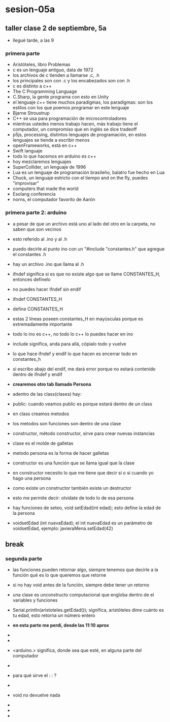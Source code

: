 # sesion-05a
## taller clase 2 de septiembre, 5a

- llegué tarde, a las 9

### primera parte
- Aristóteles, libro Problemas
- c es un lenguaje antiguo, data de 1972
- los archivos de c tienden a llamarse .c, .h
- los principales son con .c y los encabezados son con .h
- c es distinto a c++
- The C Programming Language
- C.Sharp, la gente programa con esto en Unity
- el lenguaje c++ tiene muchos paradigmas, los paradigmas: son los estilos con los que poemos programar en este lenguaje
- Bjarne Stroustrup
- C++ se usa para programación de microcontroladores
- mientras ustedes menos trabajo hacen, más trabajo tiene el computador, un compromiso que en inglés se dice tradeoff
- p5js, processing, distintos lenguajes de programación, en estos lenguajes se tiende a escribir menos
- openFrameworks, está en c++
- Swift languaje
- todo lo que hacemos en arduino es c++
- hoy mezclaremos lenguajes
- SuperCollider, un lenguaje de 1996
- Lua es un lenguaje de programación brasileño, balatro fue hecho en Lua
- Chuck, un lenguaje estricto con el tiempo and on the fly, puedes "improvisar"
- computers that made the world
- Esolang conferencia
- norns, el computador favorito de Aarón
### primera parte 2: arduino

- a pesar de que un archivo está uno al lado del otro en la carpeta, no saben que son vecinos
- esto referido al .ino y al .h
- puedo decirle al punto ino con un "#include "constantes.h" que agregue el constantes .h
- hay un archivo .ino que llama al .h
-  ifndef significa si es que no existe algo que se llame CONSTANTES_H, entonces defínelo
-  no puedes hacer ifndef sin endif
-  ifndef CONSTANTES_H
-  define CONSTANTES_H
-  estas 2 líneas poseen constantes_H en mayúsculas porque es extremadamente importante
-  todo lo ino es c++, no todo lo c++ lo puedes hacer en ino
-  include significa, anda para allá, cópialo todo y vuelve
-  lo que hace ifndef y endif lo que hacen es encerrar todo en constantes_h
-  si escribo abajo del endif, me dará error porque no estará contenido dentro de ifndef y endif
  
-  **crearemos otro tab llamado Persona**
-  adentro de las class(clases) hay:
-  public: cuando veamos public es porque estará dentro de un class
-  en class creamos metodos
-  los metodos son funciones son dentro de una clase
-  constructor, método constructor, sirve para crear nuevas instancias
-  clase es el molde de galletas
-  metodo persona es la forma de hacer galletas
-  constructor es una función que se llama igual que la clase
-  en constructor necesito lo que me tiene que decir si o si cuando yo hago una persona
-  como existe un constructor también existe un destructor
-  esto me permite decir: olvidate de todo lo de esa persona
-  hay funciones de seteo, void setEdad(int edad); esto define la edad de la persona
-  voidsetEdad (int nuevaEdad); el int nuevaEdad es un parámetro de voidsetEdad, ejemplo: javieraMena.setEdad(42)
## break

### segunda parte
-  las funciones pueden retornar algo, siempre tenemos que decirle a la función qué es lo que queremos que retorne
-   si no hay void antes de la función, siempre debe tener un retorno
-   una clase es unconstructo computacional que engloba dentro de el variables y funciones
-   Serial.println(aristoteles.getEdad()); significa, aristóteles dime cuánto es tu edad, esto retorna un número entero
-  **en esta parte me perdí, desde las 11:10 aprox**
-
-
-   <arduino.> significa, donde sea que esté, en alguna parte del computador
-  

-  para qué sirve el : : ?
-
- void no devuelve nada

-    
-  
-  
